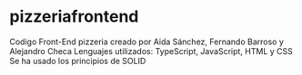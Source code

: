 # pizzeriafrontend
Codigo Front-End pizzeria creado por Aida Sánchez, Fernando Barroso y Alejandro Checa
Lenguajes utilizados: TypeScript, JavaScript, HTML y CSS
Se ha usado los principios de SOLID
